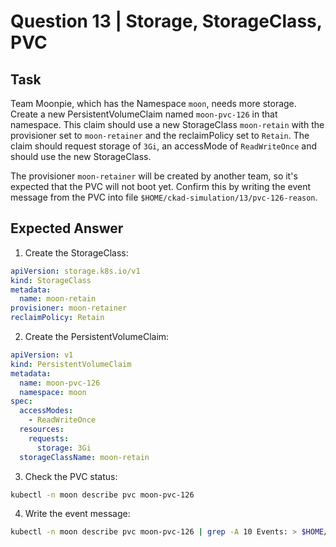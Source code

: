 # Question 13 | Storage, StorageClass, PVC

## Task
Team Moonpie, which has the Namespace `moon`, needs more storage. Create a new PersistentVolumeClaim named `moon-pvc-126` in that namespace. This claim should use a new StorageClass `moon-retain` with the provisioner set to `moon-retainer` and the reclaimPolicy set to `Retain`. The claim should request storage of `3Gi`, an accessMode of `ReadWriteOnce` and should use the new StorageClass.

The provisioner `moon-retainer` will be created by another team, so it's expected that the PVC will not boot yet. Confirm this by writing the event message from the PVC into file `$HOME/ckad-simulation/13/pvc-126-reason`.

## Expected Answer

1. Create the StorageClass:
```yaml
apiVersion: storage.k8s.io/v1
kind: StorageClass
metadata:
  name: moon-retain
provisioner: moon-retainer
reclaimPolicy: Retain
```

2. Create the PersistentVolumeClaim:
```yaml
apiVersion: v1
kind: PersistentVolumeClaim
metadata:
  name: moon-pvc-126
  namespace: moon
spec:
  accessModes:
    - ReadWriteOnce
  resources:
    requests:
      storage: 3Gi
  storageClassName: moon-retain
```

3. Check the PVC status:
```bash
kubectl -n moon describe pvc moon-pvc-126
```

4. Write the event message:
```bash
kubectl -n moon describe pvc moon-pvc-126 | grep -A 10 Events: > $HOME/ckad-simulation/13/pvc-126-reason
```